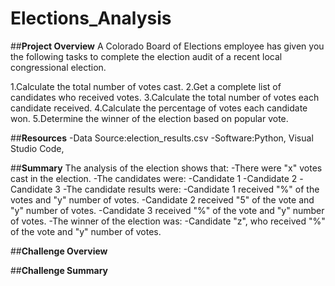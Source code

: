# Elections_Analysis

##**Project Overview**
A Colorado Board of Elections employee has given you the following tasks to complete the election audit of a recent local congressional election.

1.Calculate the total number of votes cast.
2.Get a complete list of candidates who received votes.
3.Calculate the total number of votes each candidate received.
4.Calculate the percentage of votes each candidate won.
5.Determine the winner of the election based on popular vote.

##**Resources**
-Data Source:election_results.csv
-Software:Python, Visual Studio Code,

##**Summary**
The analysis of the election shows that:
-There were "x" votes cast in the election.
-The candidates were:
  -Candidate 1
  -Candidate 2
  -Candidate 3
-The candidate results were:
  -Candidate 1 received "%" of the votes and "y" number of votes.
  -Candidate 2 received "5" of the vote and "y" number of votes.
  -Candidate 3 received "%" of the vote and "y" number of votes.
-The winner of the election was:
  -Candidate "z", who received "%" of the vote and "y" number of votes.
  
  ##**Challenge Overview**
  
  ##**Challenge Summary**
  

